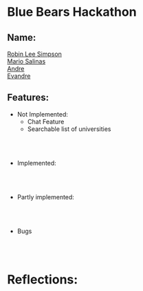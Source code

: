 
# Blue Bears Hackathon

## Name: 

<ins> Robin Lee Simpson  </ins><br />
<ins> Mario Salinas </ins><br />
<ins> Andre </ins><br />
<ins> Evandre </ins><br />


## Features:

- Not Implemented:
    - Chat Feature
    - Searchable list of universities

<br><br>

- Implemented:

<br><br>

- Partly implemented:


<br><br>

- Bugs



<br><br>

# Reflections:


<br/><br/>


